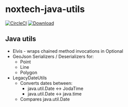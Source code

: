 # noxtech-java-utils

[![CircleCI](https://circleci.com/gh/noxtech/noxtech-java-utils.svg?style=svg)](https://circleci.com/gh/noxtech/noxtech-java-utils)
[![Download](https://api.bintray.com/packages/noxtech/maven/noxtech-java-utils/images/download.svg) ](https://bintray.com/noxtech/maven/noxtech-java-utils/_latestVersion)

## Java utils

* Elvis - wraps chained method invocations in Optional
* GeoJson Serializers / Deserializers for:
  * Point
  * Line
  * Polygon
* LegacyDateUtils
  * Converts dates between:
    - java.util.Date <-> JodaTime
    - java.util.Date <-> java.time
  * Compares java.util.Date
